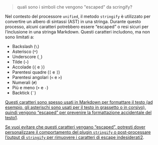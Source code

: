 > quali sono i simboli che vengono "escaped" da scringify?

Nel contesto del processore `unified`, il metodo `stringify` è utilizzato per convertire un albero di sintassi (AST) in una stringa. Durante questo processo, alcuni caratteri potrebbero essere “escaped” o resi sicuri per l’inclusione in una stringa Markdown. Questi caratteri includono, ma non sono limitati a:

- Backslash (`\`)
- Asterisco (`*`)
- Underscore (`_`)
- Tilde (`~`)
- Accolade (`{` e `}`)
- Parentesi quadre (`[` e `]`)
- Parentesi angolari (`<` e `>`)
- Numerali (`#`)
- Più e meno (`+` e `-`)
- Backtick (`` ` ``)

[Questi caratteri sono spesso usati in Markdown per formattare il testo (ad esempio, gli asterischi sono usati per il testo in grassetto o in corsivo), quindi vengono “escaped” per prevenire la formattazione accidentale del testo](https://github.com/unifiedjs/unified)[1](https://github.com/unifiedjs/unified).

[Se vuoi evitare che questi caratteri vengano “escaped”, potresti dover personalizzare il comportamento del plugin `stringify` o post-processare l’output di `stringify` per rimuovere i caratteri di escape indesiderati](https://stackoverflow.com/questions/5506000/json-stringify-doesnt-escape)[2](https://stackoverflow.com/questions/5506000/json-stringify-doesnt-escape).